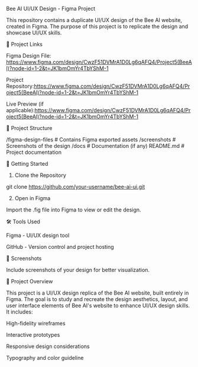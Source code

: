 Bee AI UI/UX Design - Figma Project

This repository contains a duplicate UI/UX design of the Bee AI website, created in Figma. The purpose of this project is to replicate the design and showcase UI/UX skills.

🔗 Project Links

Figma Design File: https://www.figma.com/design/CwzF51DVMrA1D0Lg6qAFQ4/Project5(BeeAl)?node-id=1-2&t=JK1bmOmYr4TbYShM-1

Project Repository:https://www.figma.com/design/CwzF51DVMrA1D0Lg6qAFQ4/Project5(BeeAl)?node-id=1-2&t=JK1bmOmYr4TbYShM-1

Live Preview (if applicable):https://www.figma.com/design/CwzF51DVMrA1D0Lg6qAFQ4/Project5(BeeAl)?node-id=1-2&t=JK1bmOmYr4TbYShM-1

📂 Project Structure

/figma-design-files  # Contains Figma exported assets
/screenshots         # Screenshots of the design
/docs               # Documentation (if any)
README.md           # Project documentation

🚀 Getting Started

1. Clone the Repository

git clone https://github.com/your-username/bee-ai-ui.git

2. Open in Figma

Import the .fig file into Figma to view or edit the design.

🛠️ Tools Used

Figma - UI/UX design tool

GitHub - Version control and project hosting

📸 Screenshots

Include screenshots of your design for better visualization.

📜 Project Overview

This project is a UI/UX design replica of the Bee AI website, built entirely in Figma. The goal is to study and recreate the design aesthetics, layout, and user interface elements of Bee AI's website to enhance UI/UX design skills. It includes:

High-fidelity wireframes

Interactive prototypes

Responsive design considerations

Typography and color guideline

